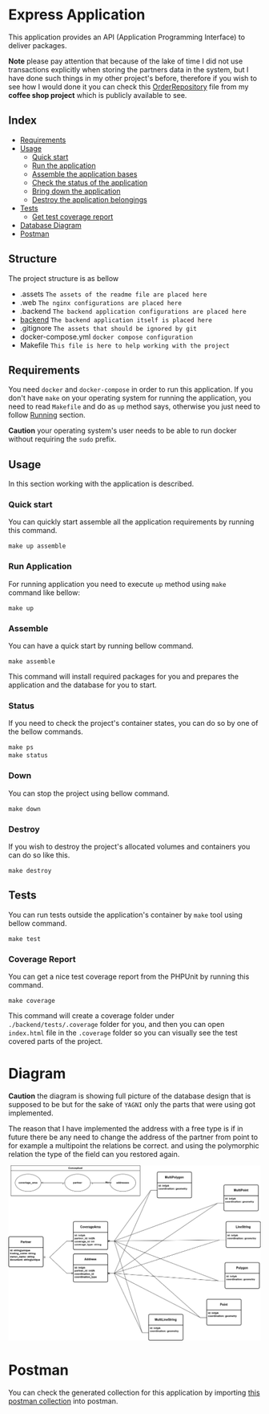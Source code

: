 # Express Application

This application provides an API (Application Programming Interface) to deliver packages.

**Note** please pay attention that because of the lake of time I did not use transactions
explicitly when storing the partners data in the system, but I have done such things in
my other project's before, therefore if you wish to see how I would done it you can check
this [OrderRepository](https://github.com/adnanahmady/coffee-shop/blob/main/backend/app/Repositories/OrderRepository.php)
file from my **coffee shop project** which is publicly available to see.

## Index

* [Requirements](#requirements)
* [Usage](#usage)
  * [Quick start](#quick-start)
  * [Run the application](#run-application)
  * [Assemble the application bases](#assemble)
  * [Check the status of the application](#status)
  * [Bring down the application](#down)
  * [Destroy the application belongings](#down)
* [Tests](#tests)
  * [Get test coverage report](#coverage-report)
* [Database Diagram](#diagram)
* [Postman](#postman)

## Structure

The project structure is as bellow

- .assets `The assets of the readme file are placed here`
- .web `The nginx configurations are placed here`
- .backend `The backend application configurations are placed here`
- [backend](./backend) `The backend application itself is placed here`
- .gitignore `The assets that should be ignored by git`
- docker-compose.yml `docker compose configuration`
- Makefile `This file is here to help working with the project`

## Requirements

You need `docker` and `docker-compose` in order to run this application.
If you don't have `make` on your operating system for running the application,
you need to read `Makefile` and do as `up` method says, otherwise you just need
to follow [Running](#run-application) section.

**Caution** your operating system's user needs to be able to run docker without
requiring the `sudo` prefix.

## Usage

In this section working with the application is described.

### Quick start

You can quickly start assemble all the application requirements by running this command.

```shell
make up assemble
```

### Run Application

For running application you need to execute `up` method using `make` command
like bellow:

```shell
make up
```

### Assemble

You can have a quick start by running bellow command.

```shell
make assemble
```

This command will install required packages for you and prepares the application
and the database for you to start.

### Status

If you need to check the project's container states, you can do so
by one of the bellow commands.

```shell
make ps
make status
```

### Down

You can stop the project using bellow command.

```shell
make down
```

### Destroy

If you wish to destroy the project's allocated volumes and containers
you can do so like this.

```shell
make destroy
```

## Tests

You can run tests outside the application's container by `make` tool using
bellow command.

```shell
make test
```

### Coverage Report

You can get a nice test coverage report from the PHPUnit by running
this command.

```shell
make coverage
```

This command will create a coverage folder under `./backend/tests/.coverage` folder
for you, and then you can open `index.html` file in the `.coverage` folder so
you can visually see the test covered parts of the project.

# Diagram

**Caution** the diagram is showing full picture of the database
design that is supposed to be but for the sake of `YAGNI` only
the parts that were using got implemented.

The reason that I have implemented the address with a free type
is if in future there be any need to change the address of the
partner from point to for example a multipoint the relations be
correct. and using the polymorphic relation the type of the field
can you restored again.

![Database diagram](.assets/package-express.png)

# Postman

You can check the generated collection for this application by importing 
[this postman collection](./.assets/Express.postman_collection.json) into postman.
